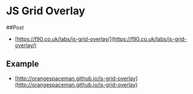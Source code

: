 # JS Grid Overlay

##Post

 - [https://f90.co.uk/labs/js-grid-overlay/](https://f90.co.uk/labs/js-grid-overlay/)

## Example

 - [http://orangespaceman.github.io/js-grid-overlay](http://orangespaceman.github.io/js-grid-overlay)

